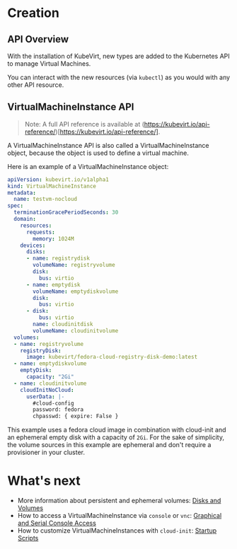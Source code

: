 # Creation

## API Overview

With the installation of KubeVirt, new types are added to the Kubernetes API to manage Virtual Machines.

You can interact with the new resources \(via `kubectl`\) as you would with any other API resource.

## VirtualMachineInstance API

> Note: A full API reference is available at (https://kubevirt.io/api-reference/)[https://kubevirt.io/api-reference/].

A VirtualMachineInstance API is also called a VirtualMachineInstance object, because the object is used to define a virtual machine.

Here is an example of a VirtualMachineInstance object:

```yaml
apiVersion: kubevirt.io/v1alpha1
kind: VirtualMachineInstance
metadata:
  name: testvm-nocloud
spec:
  terminationGracePeriodSeconds: 30
  domain:
    resources:
      requests:
        memory: 1024M
    devices:
      disks:
      - name: registrydisk
        volumeName: registryvolume
        disk:
          bus: virtio
      - name: emptydisk
        volumeName: emptydiskvolume
        disk:
          bus: virtio
      - disk:
          bus: virtio
        name: cloudinitdisk
        volumeName: cloudinitvolume
  volumes:
  - name: registryvolume
    registryDisk:
      image: kubevirt/fedora-cloud-registry-disk-demo:latest
  - name: emptydiskvolume
    emptyDisk:
      capacity: "2Gi"
  - name: cloudinitvolume
    cloudInitNoCloud:
      userData: |-
        #cloud-config
        password: fedora
        chpasswd: { expire: False }
```

This example uses a fedora cloud image in combination with cloud-init and an
ephemeral empty disk with a capacity of `2Gi`. For the sake of simplicity, the
volume sources in this example are ephemeral and don't require a provisioner in
your cluster.

# What's next

 * More information about persistent and ephemeral volumes: [Disks and Volumes](workloads/virtual-machines/disks-and-volumes.md)
 * How to access a VirtualMachineInstance via `console` or `vnc`: [Graphical and Serial Console Access](workloads/virtual-machines/graphical-and-console-access.md)
 * How to customize VirtualMachineInstances with `cloud-init`: [Startup Scripts](workloads/virtual-machines/startup-scripts.md)
